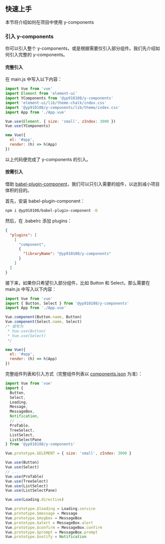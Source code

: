 ## 快速上手

本节将介绍如何在项目中使用 y-components

### 引入 y-components

你可以引入整个 y-components，或是根据需要仅引入部分组件。我们先介绍如何引入完整的 y-components。

#### 完整引入

在 main.js 中写入以下内容：

```javascript
import Vue from 'vue'
import Element from 'element-ui'
import YComponents from '@yp910108/y-components'
import 'element-ui/lib/theme-chalk/index.css'
import '@yp910108/y-components/lib/theme/index.css'
import App from './App.vue'

Vue.use(Element, { size: 'small', zIndex: 3000 })
Vue.use(YComponents)

new Vue({
  el: '#app',
  render: (h) => h(App)
})
```

以上代码便完成了 y-components 的引入。

#### 按需引入

借助 [babel-plugin-component](https://github.com/yp910108/babel-plugin-component)，我们可以只引入需要的组件，以达到减小项目体积的目的。

首先，安装 babel-plugin-component：

```bash
npm i @yp910108/babel-plugin-component -D
```

然后，在 .babelrc 添加 plugins：

```json
{
  "plugins": [
    [
      "component",
      {
        "libraryName": "@yp910108/y-components"
      }
    ]
  ]
}
```

接下来，如果你只希望引入部分组件，比如 Button 和 Select，那么需要在 main.js 中写入以下内容：

```javascript
import Vue from 'vue'
import { Button, Select } from '@yp910108/y-components'
import App from './App.vue'

Vue.component(Button.name, Button)
Vue.component(Select.name, Select)
/* 或写为
 * Vue.use(Button)
 * Vue.use(Select)
 */

new Vue({
  el: '#app',
  render: (h) => h(App)
})
```

完整组件列表和引入方式（完整组件列表以 [components.json](https://github.com/yp910108/y-components/blob/master/components.json) 为准）：

```javascript
import Vue from 'vue'
import {
  Button,
  Select,
  Loading,
  Message,
  MessageBox,
  Notification,
  // ...
  ProTable,
  TreeSelect,
  ListSelect,
  ListSelectPane
} from '@yp910108/y-components'

Vue.prototype.$ELEMENT = { size: 'small', zIndex: 3000 }

Vue.use(Button)
Vue.use(Select)
// ...
Vue.use(ProTable)
Vue.use(TreeSelect)
Vue.use(ListSelect)
Vue.use(ListSelectPane)

Vue.use(Loading.directive)

Vue.prototype.$loading = Loading.service
Vue.prototype.$message = Message
Vue.prototype.$msgbox = MessageBox
Vue.prototype.$alert = MessageBox.alert
Vue.prototype.$confirm = MessageBox.confirm
Vue.prototype.$prompt = MessageBox.prompt
Vue.prototype.$notify = Notification
```
